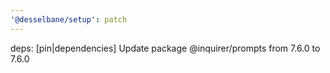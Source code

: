 ```yaml
---
'@desselbane/setup': patch
---
```


deps: [pin|dependencies] Update package @inquirer/prompts from 7.6.0 to 7.6.0
